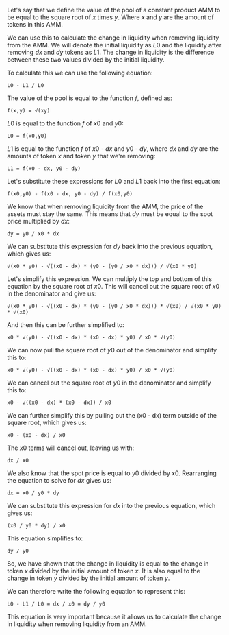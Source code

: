 Let's say that we define the value of the pool of a constant product AMM to be equal to the square root of *x* times *y*. Where *x* and *y* are the amount of tokens in this AMM. 

We can use this to calculate the change in liquidity when removing liquidity from the AMM. We will denote the initial liquidity as *L*0 and the liquidity after removing *dx* and *dy* tokens as *L*1. The change in liquidity is the difference between these two values divided by the initial liquidity.

To calculate this we can use the following equation:

```
L0 - L1 / L0
```

The value of the pool is equal to the function *f*, defined as:

```
f(x,y) = √(xy)
```

*L*0 is equal to the function *f* of *x*0 and *y*0:

```
L0 = f(x0,y0)
```

*L*1 is equal to the function *f* of *x*0 - *dx* and *y*0 - *dy*, where *dx* and *dy* are the amounts of token *x* and token *y* that we're removing:

```
L1 = f(x0 - dx, y0 - dy)
```

Let's substitute these expressions for *L*0 and *L*1 back into the first equation:

```
f(x0,y0) - f(x0 - dx, y0 - dy) / f(x0,y0)
```

We know that when removing liquidity from the AMM, the price of the assets must stay the same. This means that *dy* must be equal to the spot price multiplied by *dx*:

```
dy = y0 / x0 * dx
```

We can substitute this expression for *dy* back into the previous equation, which gives us:

```
√(x0 * y0) - √((x0 - dx) * (y0 - (y0 / x0 * dx))) / √(x0 * y0)
```

Let's simplify this expression. We can multiply the top and bottom of this equation by the square root of *x*0. This will cancel out the square root of *x*0 in the denominator and give us:

```
√(x0 * y0) - √((x0 - dx) * (y0 - (y0 / x0 * dx))) * √(x0) / √(x0 * y0) * √(x0) 
```

And then this can be further simplified to:

```
x0 * √(y0) - √((x0 - dx) * (x0 - dx) * y0) / x0 * √(y0)
```

We can now pull the square root of *y*0 out of the denominator and simplify this to:

```
x0 * √(y0) - √((x0 - dx) * (x0 - dx) * y0) / x0 * √(y0)
```

We can cancel out the square root of *y*0 in the denominator and simplify this to:

```
x0 - √((x0 - dx) * (x0 - dx)) / x0
```

We can further simplify this by pulling out the (x0 - dx) term outside of the square root, which gives us:

```
x0 - (x0 - dx) / x0 
```

The *x*0 terms will cancel out, leaving us with:

```
dx / x0
```

We also know that the spot price is equal to *y*0 divided by *x*0. Rearranging the equation to solve for *dx* gives us:

```
dx = x0 / y0 * dy
```

We can substitute this expression for *dx* into the previous equation, which gives us:

```
(x0 / y0 * dy) / x0
```

This equation simplifies to:

```
dy / y0
```

So, we have shown that the change in liquidity is equal to the change in token *x* divided by the initial amount of token *x*. It is also equal to the change in token *y* divided by the initial amount of token *y*. 

We can therefore write the following equation to represent this:

```
L0 - L1 / L0 = dx / x0 = dy / y0
```

This equation is very important because it allows us to calculate the change in liquidity when removing liquidity from an AMM. 


